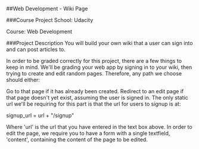 ##Web Development - Wiki Page

###Course Project
School: Udacity

Course: Web Development

###Project Description
You will build your own wiki that a user can sign into and can post articles to.

In order to be graded correctly for this project, there are a few things to keep in mind. We'll be grading your web app by signing in to your wiki, then trying to create and edit random pages. Therefore, any path we choose should either:

Go to that page if it has already been created.
Redirect to an edit page if that page doesn't yet exist, assuming the user is signed in.
The only static url we'll be requiring for this part is that the url for users to signup is at:

signup_url = url + "/signup"

Where 'url' is the url that you have entered in the text box above. In order to edit the page, we require you to have a form with a single textfield, 'content', containing the content of the page to be edited.
